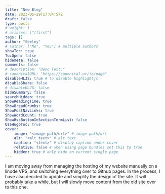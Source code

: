 ```yaml
---
title: "New Blog"
date: 2023-05-29T17:04:57Z
draft: false
type: posts
# weight: 1
# aliases: ["/first"]
tags: []
author: "Seeley"
# author: ["Me", "You"] # multiple authors
showToc: true
TocOpen: false
hidemeta: false
comments: false
# description: "Desc Text."
# canonicalURL: "https://canonical.ur/to/page"
disableHLJS: true # to disable highlightjs
disableShare: false
# disableHLJS: false
hideSummary: false
searchHidden: true
ShowReadingTime: true
ShowBreadCrumbs: true
ShowPostNavLinks: true
ShowWordCount: true
ShowRssButtonInSectionTermList: false
UseHugoToc: true
cover:
    image: "<image path/url>" # image path/url
    alt: "<alt text>" # alt text
    caption: "<text>" # display caption under cover
    relative: false # when using page bundles set this to true
    hidden: true # only hide on current single page
---
```


I am moving away from managing the hosting of my website manually on a linode VPS, and switching everything over to Github pages. In the process, I have also decided to update and simplify the design of the site. It will probably take a while, but I will slowly move content from the old site over to this one.